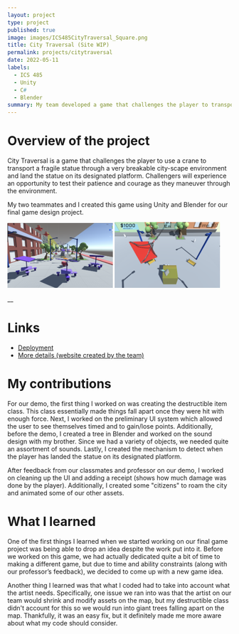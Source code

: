 ```yaml
---
layout: project
type: project
published: true
image: images/ICS485CityTraversal_Square.png
title: City Traversal (Site WIP)
permalink: projects/citytraversal
date: 2022-05-11
labels:
  - ICS 485
  - Unity
  - C#
  - Blender
summary: My team developed a game that challenges the player to transport a highly breakable statue through a highly breakable city.
---
```


# Overview of the project
City Traversal is a game that challenges the player to use a crane to transport a fragile statue through a very breakable city-scape environment and land the statue on its designated platform. Challengers will experience an opportunity to test their patience and courage as they maneuver through the environment.

My two teammates and I created this game using Unity and Blender for our final game design project.

<img class="ui left floated rounded image" width="47%" src="../images/ICS485CityTraversal_ProfileViewDemoLayout.png">
<img class="ui right floated rounded image" width="47%" src="../images/ICS485CityTraversal_StatueLand.png">

__


# Links
 - [Deployment](https://chakhon.itch.io/city-traversal)
 - [More details (website created by the team)](https://sites.google.com/hawaii.edu/city-traversal)

# My contributions
For our demo, the first thing I worked on was creating the destructible item class. This class essentially made things fall apart once they were hit with enough force. Next, I worked on the preliminary UI system which allowed the user to see themselves timed and to gain/lose points. Additionally, before the demo, I created a tree in Blender and worked on the sound design with my brother. Since we had a variety of objects, we needed quite an assortment of sounds. Lastly, I created the mechanism to detect when the player has landed the statue on its designated platform.

After feedback from our classmates and professor on our demo, I worked on cleaning up the UI and adding a receipt (shows how much damage was done by the player). Additionally, I created some "citizens" to roam the city and animated some of our other assets.

# What I learned
One of the first things I learned when we started working on our final game project was being able to drop an idea despite the work put into it. Before we worked on this game, we had actually dedicated quite a bit of time to making a different game, but due to time and ability constraints (along with our professor’s feedback), we decided to come up with a new game idea.

Another thing I learned was that what I coded had to take into account what the artist needs. Specifically, one issue we ran into was that the artist on our team would shrink and modify assets on the map, but my destructible class didn't account for this so we would run into giant trees falling apart on the map. Thankfully, it was an easy fix, but it definitely made me more aware about what my code should consider. 
